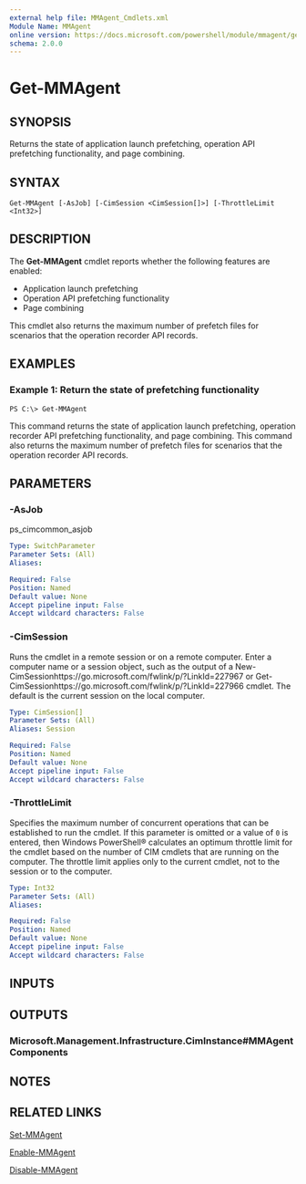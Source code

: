 ```yaml
---
external help file: MMAgent_Cmdlets.xml
Module Name: MMAgent
online version: https://docs.microsoft.com/powershell/module/mmagent/get-mmagent?view=windowsserver2012-ps&wt.mc_id=ps-gethelp
schema: 2.0.0
---
```


# Get-MMAgent

## SYNOPSIS
Returns the state of application launch prefetching, operation API prefetching functionality, and page combining.

## SYNTAX

```
Get-MMAgent [-AsJob] [-CimSession <CimSession[]>] [-ThrottleLimit <Int32>]
```

## DESCRIPTION
The **Get-MMAgent** cmdlet reports whether the following features are enabled: 
- Application launch prefetching
- Operation API prefetching functionality
- Page combining

This cmdlet also returns the maximum number of prefetch files for scenarios that the operation recorder API records.

## EXAMPLES

### Example 1: Return the state of prefetching functionality
```
PS C:\> Get-MMAgent
```

This command returns the state of application launch prefetching, operation recorder API prefetching functionality, and page combining.
This command also returns the maximum number of prefetch files for scenarios that the operation recorder API records.

## PARAMETERS

### -AsJob
ps_cimcommon_asjob

```yaml
Type: SwitchParameter
Parameter Sets: (All)
Aliases: 

Required: False
Position: Named
Default value: None
Accept pipeline input: False
Accept wildcard characters: False
```

### -CimSession
Runs the cmdlet in a remote session or on a remote computer.
Enter a computer name or a session object, such as the output of a New-CimSessionhttps://go.microsoft.com/fwlink/p/?LinkId=227967 or Get-CimSessionhttps://go.microsoft.com/fwlink/p/?LinkId=227966 cmdlet.
The default is the current session on the local computer.

```yaml
Type: CimSession[]
Parameter Sets: (All)
Aliases: Session

Required: False
Position: Named
Default value: None
Accept pipeline input: False
Accept wildcard characters: False
```

### -ThrottleLimit
Specifies the maximum number of concurrent operations that can be established to run the cmdlet.
If this parameter is omitted or a value of `0` is entered, then Windows PowerShell® calculates an optimum throttle limit for the cmdlet based on the number of CIM cmdlets that are running on the computer.
The throttle limit applies only to the current cmdlet, not to the session or to the computer.

```yaml
Type: Int32
Parameter Sets: (All)
Aliases: 

Required: False
Position: Named
Default value: None
Accept pipeline input: False
Accept wildcard characters: False
```

## INPUTS

## OUTPUTS

### Microsoft.Management.Infrastructure.CimInstance#MMAgentComponents

## NOTES

## RELATED LINKS

[Set-MMAgent](./Set-MMAgent.md)

[Enable-MMAgent](./Enable-MMAgent.md)

[Disable-MMAgent](./Disable-MMAgent.md)

